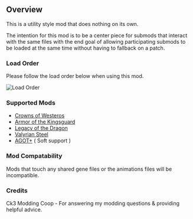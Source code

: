 ## Overview
This is a utility style mod that does nothing on its own. 

The intention for this mod is to be a center piece for submods that interact with the same files with the end goal of allowing participating submods to be loaded at the same time without having to fallback on a patch.


### Load Order

Please follow the load order below when using this mod.

![Load Order](https://i.imgur.com/wxgYXrZ.png)

### Supported Mods
- [Crowns of Westeros](https://steamcommunity.com/workshop/filedetails/?id=2995674648)
- [Armor of the Kingsguard](https://github.com/JediNick/Armor_Of_The_Kingsguard)
- [Legacy of the Dragon](https://github.com/JediNick/Legacy_Of_The_Dragon)
- [Valyrian Steel](https://github.com/JediNick/Valyrian_Steel)
- [AGOT+](https://steamcommunity.com/sharedfiles/filedetails/?id=2950245430) ( Soft support )

### Mod Compatability

Mods that touch any shared gene files or the animations files will be incompatible.

### Credits

Ck3 Modding Coop - For answering my modding questions & providing helpful advice.
